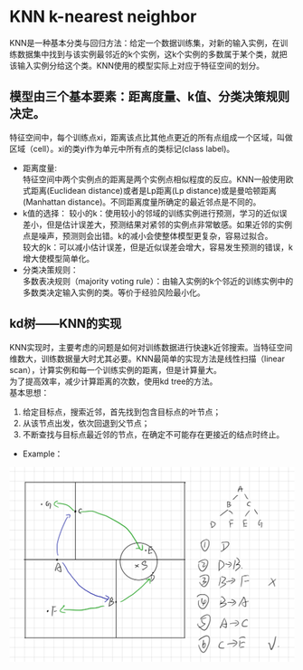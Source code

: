 # KNN k-nearest neighbor
  KNN是一种基本分类与回归方法：给定一个数据训练集，对新的输入实例，在训练数据集中找到与该实例最邻近的k个实例，这k个实例的多数属于某个类，就把该输入实例分给这个类。KNN使用的模型实际上对应于特征空间的划分。  
## 模型由三个基本要素：距离度量、k值、分类决策规则决定。    
  特征空间中，每个训练点xi，距离该点比其他点更近的所有点组成一个区域，叫做区域（cell）。xi的类yi作为单元中所有点的类标记(class label)。    
* 距离度量:  
  特征空间中两个实例点的距离是两个实例点相似程度的反应。KNN一般使用欧式距离(Euclidean distance)或者是Lp距离(Lp distance)或是曼哈顿距离(Manhattan distance)。不同距离度量所确定的最近邻点是不同的。  
* k值的选择： 
  较小的k：使用较小的邻域的训练实例进行预测，学习的近似误差小，但是估计误差大，预测结果对紧邻的实例点非常敏感。如果近邻的实例点是噪声，预测则会出错。k的减小会使整体模型更复杂，容易过拟合。  
  较大的k：可以减小估计误差，但是近似误差会增大，容易发生预测的错误，k增大使模型简单化。  
* 分类决策规则：  
  多数表决规则（majority voting rule）：由输入实例的k个邻近的训练实例中的多数类决定输入实例的类。等价于经验风险最小化。  

## kd树——KNN的实现  
  KNN实现时，主要考虑的问题是如何对训练数据进行快速k近邻搜索。当特征空间维数大，训练数据量大时尤其必要。KNN最简单的实现方法是线性扫描（linear scan），计算实例和每一个训练实例的距离，但是计算量大。  
  为了提高效率，减少计算距离的次数，使用kd tree的方法。  
  基本思想：  
  1. 给定目标点，搜索近邻，首先找到包含目标点的叶节点；  
  2. 从该节点出发，依次回退到父节点；
  3. 不断查找与目标点最近邻的节点，在确定不可能存在更接近的结点时终止。
  * Example：
  <div align=center><img src="kd tree-1.png"></div>